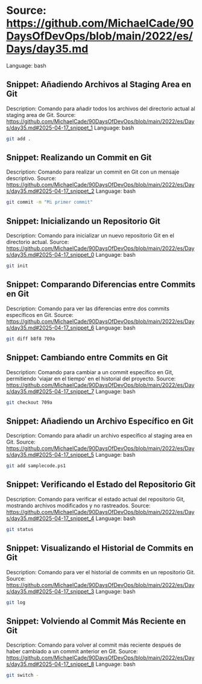 # Source: https://github.com/MichaelCade/90DaysOfDevOps/blob/main/2022/es/Days/day35.md
Language: bash

## Snippet: Añadiendo Archivos al Staging Area en Git
Description: Comando para añadir todos los archivos del directorio actual al staging area de Git.
Source: https://github.com/MichaelCade/90DaysOfDevOps/blob/main/2022/es/Days/day35.md#2025-04-17_snippet_1
Language: bash

```bash
git add .
```

## Snippet: Realizando un Commit en Git
Description: Comando para realizar un commit en Git con un mensaje descriptivo.
Source: https://github.com/MichaelCade/90DaysOfDevOps/blob/main/2022/es/Days/day35.md#2025-04-17_snippet_2
Language: bash

```bash
git commit -m "Mi primer commit"
```

## Snippet: Inicializando un Repositorio Git
Description: Comando para inicializar un nuevo repositorio Git en el directorio actual.
Source: https://github.com/MichaelCade/90DaysOfDevOps/blob/main/2022/es/Days/day35.md#2025-04-17_snippet_0
Language: bash

```bash
git init
```

## Snippet: Comparando Diferencias entre Commits en Git
Description: Comando para ver las diferencias entre dos commits específicos en Git.
Source: https://github.com/MichaelCade/90DaysOfDevOps/blob/main/2022/es/Days/day35.md#2025-04-17_snippet_6
Language: bash

```bash
git diff b8f8 709a
```

## Snippet: Cambiando entre Commits en Git
Description: Comando para cambiar a un commit específico en Git, permitiendo 'viajar en el tiempo' en el historial del proyecto.
Source: https://github.com/MichaelCade/90DaysOfDevOps/blob/main/2022/es/Days/day35.md#2025-04-17_snippet_7
Language: bash

```bash
git checkout 709a
```

## Snippet: Añadiendo un Archivo Específico en Git
Description: Comando para añadir un archivo específico al staging area en Git.
Source: https://github.com/MichaelCade/90DaysOfDevOps/blob/main/2022/es/Days/day35.md#2025-04-17_snippet_5
Language: bash

```bash
git add samplecode.ps1
```

## Snippet: Verificando el Estado del Repositorio Git
Description: Comando para verificar el estado actual del repositorio Git, mostrando archivos modificados y no rastreados.
Source: https://github.com/MichaelCade/90DaysOfDevOps/blob/main/2022/es/Days/day35.md#2025-04-17_snippet_4
Language: bash

```bash
git status
```

## Snippet: Visualizando el Historial de Commits en Git
Description: Comando para ver el historial de commits en un repositorio Git.
Source: https://github.com/MichaelCade/90DaysOfDevOps/blob/main/2022/es/Days/day35.md#2025-04-17_snippet_3
Language: bash

```bash
git log
```

## Snippet: Volviendo al Commit Más Reciente en Git
Description: Comando para volver al commit más reciente después de haber cambiado a un commit anterior en Git.
Source: https://github.com/MichaelCade/90DaysOfDevOps/blob/main/2022/es/Days/day35.md#2025-04-17_snippet_8
Language: bash

```bash
git switch -
```